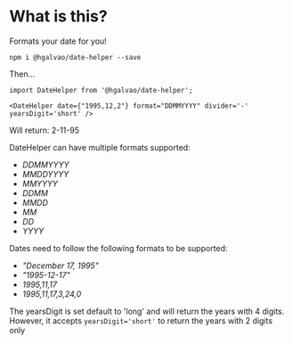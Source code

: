 # What is this?

Formats your date for you!

`npm i @hgalvao/date-helper --save`

Then...

```
import DateHelper from '@hgalvao/date-helper';

<DateHelper date={"1995,12,2"} format="DDMMYYYY" divider='-' yearsDigit='short' />
```

Will return: 2-11-95

DateHelper can have multiple formats supported:

- _DDMMYYYY_
- _MMDDYYYY_
- _MMYYYY_
- _DDMM_
- _MMDD_
- _MM_
- _DD_
- _YYYY_

Dates need to follow the following formats to be supported:

- _"December 17, 1995"_
- _"1995-12-17"_
- _1995,11,17_
- _1995,11,17,3,24,0_

The yearsDigit is set default to 'long' and will return the years with 4 digits. However, it accepts `yearsDigit='short'` to return the years with 2 digits only
